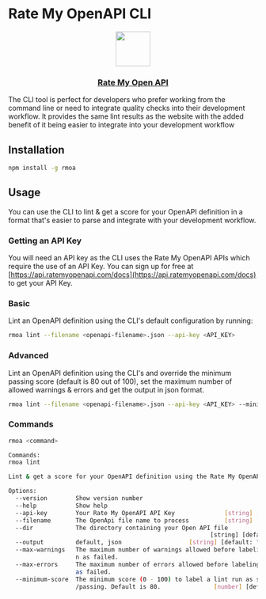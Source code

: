 # Rate My OpenAPI CLI

<p align="center">
  <a href="https://ratemyopenapi.com/">
    <img src="https://cdn.zuplo.com/static/logos/logo.svg" height="70">
    <h3 align="center">Rate My Open API</h3>
  </a>
</p>

The CLI tool is perfect for developers who prefer working from the command line
or need to integrate quality checks into their development workflow. It provides
the same lint results as the website with the added benefit of it being easier
to integrate into your development workflow

## Installation

```bash
npm install -g rmoa
```

## Usage

You can use the CLI to lint & get a score for your OpenAPI definition in a
format that's easier to parse and integrate with your development workflow.

### Getting an API Key

You will need an API key as the CLI uses the Rate My OpenAPI APIs which require
the use of an API Key. You can sign up for free at
[https://api.ratemyopenapi.com/docs](https://api.ratemyopenapi.com/docs) to get
your API Key.

### Basic

Lint an OpenAPI definition using the CLI's default configuration by running:

```bash
rmoa lint --filename <openapi-filename>.json --api-key <API_KEY>
```

### Advanced

Lint an OpenAPI definition using the CLI's and override the minimum passing
score (default is 80 out of 100), set the maximum number of allowed warnings &
errors and get the output in json format.

```bash
rmoa lint --filename <openapi-filename>.json --api-key <API_KEY> --minimum-score 60
```

### Commands

```bash
rmoa <command>

Commands:
rmoa lint

Lint & get a score for your OpenAPI definition using the Rate My OpenAPI ruleset

Options:
  --version        Show version number                                 [boolean]
  --help           Show help                                           [boolean]
  --api-key        Your Rate My OpenAPI API Key              [string] [required]
  --filename       The OpenApi file name to process          [string] [required]
  --dir            The directory containing your Open API file
                                                         [string] [default: "."]
  --output         default, json                   [string] [default: "default"]
  --max-warnings   The maximum number of warnings allowed before labeling the ru
                   n as failed.                                         [number]
  --max-errors     The maximum number of errors allowed before labeling the run
                   as failed.                                           [number]
  --minimum-score  The minimum score (0 - 100) to label a lint run as successful
                   /passing. Default is 80.               [number] [default: 80]
```
